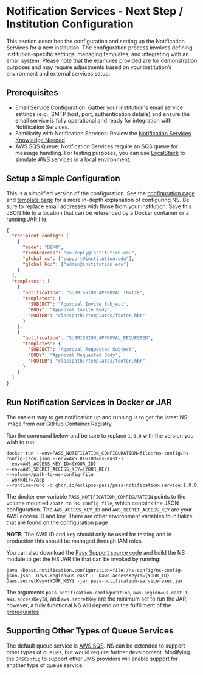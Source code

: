 # Notification Services - Next Step / Institution Configuration

This section describes the configuration and setting up the Notification Services for a new institution.
The configuration process involves defining institution-specific settings, managing templates, and integrating with an
email system. Please note that the examples provided are for demonstration purposes and may require adjustments based on
your institution’s environment and external services setup.

## Prerequisites

* Email Service Configuration: Gather your institution's email service settings (e.g., SMTP host, port, authentication 
details) and ensure the email service is fully operational and ready for integration with Notification Services.
* Familiarity with Notification Services: Review the [Notification Services Knowledge Needed](./ns-know-need.md)
* AWS SQS Queue: Notification Services require an SQS queue for message handling. For testing purposes, you can use 
[LocalStack](https://www.localstack.cloud/) to simulate AWS services in a local environment. 

## Setup a Simple Configuration

This is a simplified version of the configuration. See the [configuration page](./ns-configuration.md) and
[template page](./ns-templates.md) for a more in-depth explanation of configuring NS. Be sure to replace email addresses
with those from your institution. Save this JSON file to a location that can be referenced by a Docker container or a 
running JAR file.

```json
{
  "recipient-config": [
    {
      "mode": "DEMO",
      "fromAddress": "no-reply@institution.edu",
      "global_cc": ["support@institution.edu"],
      "global_bcc": ["admin@institution.edu"]
    }
  ],
  "templates": [
    {
      "notification": "SUBMISSION_APPROVAL_INVITE",
      "templates": {
        "SUBJECT": "Approval Invite Subject",
        "BODY": "Approval Invite Body",
        "FOOTER": "classpath:/templates/footer.hbr"
      }
    },
    {
      "notification": "SUBMISSION_APPROVAL_REQUESTED",
      "templates": {
        "SUBJECT": "Approval Requested Subject",
        "BODY": "Approval Requested Body",
        "FOOTER": "classpath:/templates/footer.hbr"
      }
    }
  ]
}
```

## Run Notification Services in Docker or JAR

The easiest way to get notification up and running is to get the latest NS image from our GitHub Container Registry.

Run the command below and be sure to replace `1.9.0` with the version you wish to run:

```shell
docker run --env=PASS_NOTIFICATION_CONFIGURATION=file:/ns-config/ns-config-json.json --env=AWS_REGION=us-east-1
--env=AWS_ACCESS_KEY_ID={YOUR_ID}
--env=AWS_SECRET_ACCESS_KEY={YOUR_KEY}
--volume=/path-to-ns-config-file
--workdir=/app 
--runtime=runc -d ghcr.io/eclipse-pass/pass-notification-service:1.9.0
```

The docker env variable `PASS_NOTIFICATION_CONFIGURATION` points to the volume mounted `/path-to-ns-config-file`, which
contains the JSON configuration. The `AWS_ACCESS_KEY_ID` and `AWS_SECRET_ACCESS_KEY` are your AWS access ID and key.
There are other environment variables to initialize that are found on the [configuration page](./ns-configuration.md#environment-variables)

**NOTE:** The AWS ID and key should only be used for testing and in production this should be managed through IAM roles.

You can also download the [Pass Support source code](https://github.com/eclipse-pass/pass-support/releases) and build the NS module to get the NS JAR file that can be 
invoked by running:

```shell
java -Dpass.notification.configuration=file:/ns-config/ns-config-json.json -Daws.region=us-east-1 -Daws.accessKeyId={YOUR_ID} -Daws.secretKey={YOUR_KEY} -jar pass-notification-service-exec.jar
```

The arguments `pass.notification.configuration`, `aws.region=us-east-1`, `aws.accessKeyId`, and `aws.secretKey` are the
minimum set to run the JAR; however, a fully functional NS will depend on the fulfillment of the [prerequisites](#prerequisites).

## Supporting Other Types of Queue Services

The default queue service is [AWS SQS](https://aws.amazon.com/sqs/). NS can be extended to support other types of queues,
but would require further development. Modifying the `JMSConfig` to support other JMS providers will enable support for 
another type of queue service.